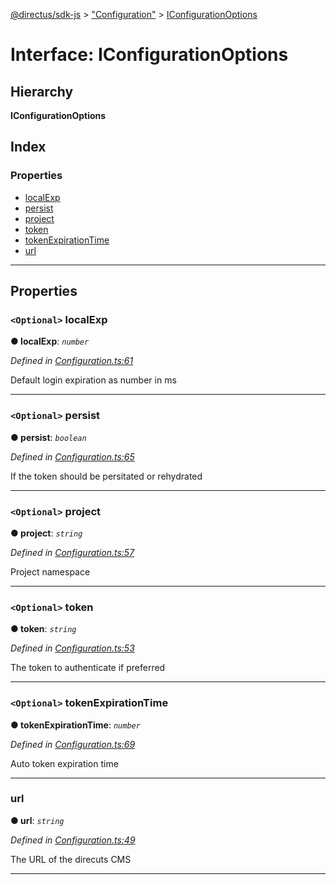 [@directus/sdk-js](../README.md) > ["Configuration"](../modules/_configuration_.md) > [IConfigurationOptions](../interfaces/_configuration_.iconfigurationoptions.md)

# Interface: IConfigurationOptions

## Hierarchy

**IConfigurationOptions**

## Index

### Properties

* [localExp](_configuration_.iconfigurationoptions.md#localexp)
* [persist](_configuration_.iconfigurationoptions.md#persist)
* [project](_configuration_.iconfigurationoptions.md#project)
* [token](_configuration_.iconfigurationoptions.md#token)
* [tokenExpirationTime](_configuration_.iconfigurationoptions.md#tokenexpirationtime)
* [url](_configuration_.iconfigurationoptions.md#url)

---

## Properties

<a id="localexp"></a>

### `<Optional>` localExp

**● localExp**: *`number`*

*Defined in [Configuration.ts:61](https://github.com/janbiasi/sdk-js/blob/0ae3664/src/Configuration.ts#L61)*

Default login expiration as number in ms

___
<a id="persist"></a>

### `<Optional>` persist

**● persist**: *`boolean`*

*Defined in [Configuration.ts:65](https://github.com/janbiasi/sdk-js/blob/0ae3664/src/Configuration.ts#L65)*

If the token should be persitated or rehydrated

___
<a id="project"></a>

### `<Optional>` project

**● project**: *`string`*

*Defined in [Configuration.ts:57](https://github.com/janbiasi/sdk-js/blob/0ae3664/src/Configuration.ts#L57)*

Project namespace

___
<a id="token"></a>

### `<Optional>` token

**● token**: *`string`*

*Defined in [Configuration.ts:53](https://github.com/janbiasi/sdk-js/blob/0ae3664/src/Configuration.ts#L53)*

The token to authenticate if preferred

___
<a id="tokenexpirationtime"></a>

### `<Optional>` tokenExpirationTime

**● tokenExpirationTime**: *`number`*

*Defined in [Configuration.ts:69](https://github.com/janbiasi/sdk-js/blob/0ae3664/src/Configuration.ts#L69)*

Auto token expiration time

___
<a id="url"></a>

###  url

**● url**: *`string`*

*Defined in [Configuration.ts:49](https://github.com/janbiasi/sdk-js/blob/0ae3664/src/Configuration.ts#L49)*

The URL of the direcuts CMS

___

